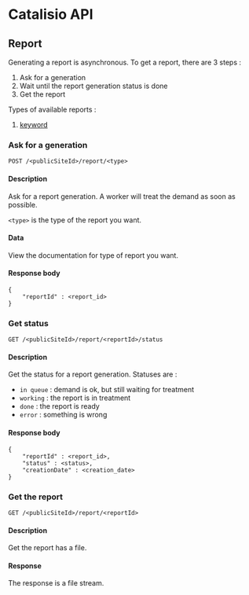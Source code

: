 # Catalisio API
## Report
Generating a report is asynchronous. To get a report, there are 3 steps :

1. Ask for a generation
2. Wait until the report generation status is done
3. Get the report

Types of available reports :

1. [keyword](https://github.com/catalisio/api/blob/master/reportKeyword.md)

### Ask for a generation
`POST /<publicSiteId>/report/<type>`
#### Description
Ask for a report generation. A worker will treat the demand as soon as possible.

`<type>` is the type of the report you want.
#### Data
View the documentation for type of report you want.
#### Response body
```
{
    "reportId" : <report_id>
}
```
### Get status
`GET /<publicSiteId>/report/<reportId>/status`
#### Description
Get the status for a report generation. Statuses are :
* `in queue` : demand is ok, but still waiting for treatment
* `working` : the report is in treatment
* `done` : the report is ready
* `error` : something is wrong
#### Response body
```
{
    "reportId" : <report_id>,
    "status" : <status>,
    "creationDate" : <creation_date>
}
```
### Get the report
`GET /<publicSiteId>/report/<reportId>`
#### Description
Get the report has a file.
#### Response
The response is a file stream.
